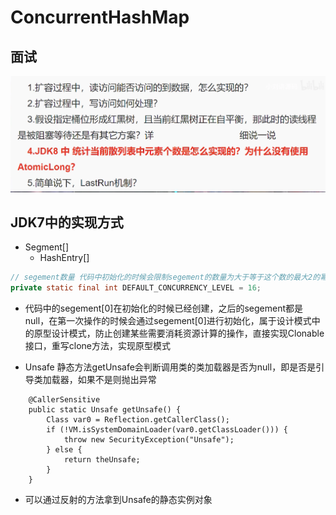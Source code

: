 # ConcurrentHashMap

## 面试
![](../../images/consurrentHashMap_1.png)


## JDK7中的实现方式
+ Segment[]
    + HashEntry[]

```java
// segement数量 代码中初始化的时候会限制segement的数量为大于等于这个数的最大2的幂
private static final int DEFAULT_CONCURRENCY_LEVEL = 16;
```

+ 代码中的segement[0]在初始化的时候已经创建，之后的segement都是null，在第一次操作的时候会通过segement[0]进行初始化，属于设计模式中的原型设计模式，防止创建某些需要消耗资源计算的操作，直接实现Clonable接口，重写clone方法，实现原型模式


+ Unsafe 静态方法getUnsafe会判断调用类的类加载器是否为null，即是否是引导类加载器，如果不是则抛出异常
```
    @CallerSensitive
    public static Unsafe getUnsafe() {
        Class var0 = Reflection.getCallerClass();
        if (!VM.isSystemDomainLoader(var0.getClassLoader())) {
            throw new SecurityException("Unsafe");
        } else {
            return theUnsafe;
        }
    }
```
+ 可以通过反射的方法拿到Unsafe的静态实例对象